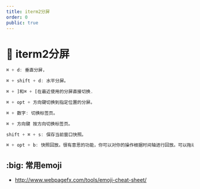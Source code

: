 ```yaml
---
title: iterm2分屏
order: 0
public: true
---
```


# :rose: iterm2分屏

```javascript
⌘ + d: 垂直分屏，

⌘ + shift + d: 水平分屏。

⌘ + ]和⌘ + [在最近使用的分屏直接切换.

⌘ + opt + 方向键切换到指定位置的分屏。

⌘ + 数字: 切换标签页。

⌘ + 方向键 按方向切换标签页。

shift + ⌘ + s: 保存当前窗口快照。

⌘ + opt + b: 快照回放。很有意思的功能，你可以对你的操作根据时间轴进行回放。可以拖动下方的时间轴，也可以按左右方向键
```

## :big: 常用emoji

* http://www.webpagefx.com/tools/emoji-cheat-sheet/